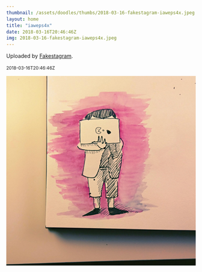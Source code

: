 ```yaml
---
thumbnail: /assets/doodles/thumbs/2018-03-16-fakestagram-iaweps4x.jpeg
layout: home
title: "iaweps4x"
date: 2018-03-16T20:46:46Z
img: 2018-03-16-fakestagram-iaweps4x.jpeg
---
```


Uploaded by [Fakestagram](https://github.com/opyate/fakestagram).

<small>2018-03-16T20:46:46Z</small>

![Uploaded by Fakestagram](/assets/doodles/original/2018-03-16-fakestagram-iaweps4x.jpeg)
